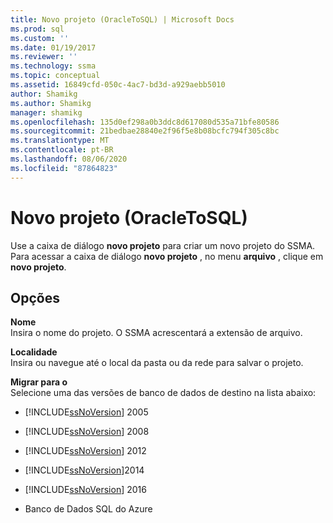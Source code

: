 ```yaml
---
title: Novo projeto (OracleToSQL) | Microsoft Docs
ms.prod: sql
ms.custom: ''
ms.date: 01/19/2017
ms.reviewer: ''
ms.technology: ssma
ms.topic: conceptual
ms.assetid: 16849cfd-050c-4ac7-bd3d-a929aebb5010
author: Shamikg
ms.author: Shamikg
manager: shamikg
ms.openlocfilehash: 135d0ef298a0b3ddc8d617080d535a71bfe80586
ms.sourcegitcommit: 21bedbae28840e2f96f5e8b08bcfc794f305c8bc
ms.translationtype: MT
ms.contentlocale: pt-BR
ms.lasthandoff: 08/06/2020
ms.locfileid: "87864823"
---
```

# <a name="new-project-oracletosql"></a>Novo projeto (OracleToSQL)
Use a caixa de diálogo **novo projeto** para criar um novo projeto do SSMA. Para acessar a caixa de diálogo **novo projeto** , no menu **arquivo** , clique em **novo projeto**.  
  
## <a name="options"></a>Opções  
**Nome**  
Insira o nome do projeto. O SSMA acrescentará a extensão de arquivo.  
  
**Localidade**  
Insira ou navegue até o local da pasta ou da rede para salvar o projeto.  
  
**Migrar para o**  
Selecione uma das versões de banco de dados de destino na lista abaixo:  
  
-   [!INCLUDE[ssNoVersion](../../includes/ssnoversion-md.md)] 2005  
  
-   [!INCLUDE[ssNoVersion](../../includes/ssnoversion-md.md)] 2008  
  
-   [!INCLUDE[ssNoVersion](../../includes/ssnoversion-md.md)] 2012  
  
-   [!INCLUDE[ssNoVersion](../../includes/ssnoversion-md.md)]2014  
  
-   [!INCLUDE[ssNoVersion](../../includes/ssnoversion-md.md)] 2016  
  
-   Banco de Dados SQL do Azure  
  
